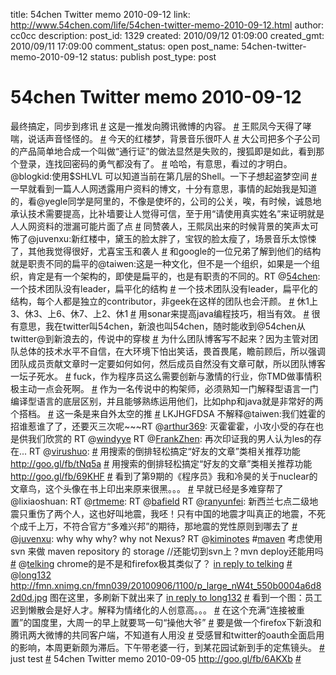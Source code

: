 title: 54chen Twitter memo 2010-09-12 
link: http://www.54chen.com/life/54chen-twitter-memo-2010-09-12.html
author: cc0cc
description: 
post_id: 1329
created: 2010/09/12 01:09:00
created_gmt: 2010/09/11 17:09:00
comment_status: open
post_name: 54chen-twitter-memo-2010-09-12
status: publish
post_type: post

# 54chen Twitter memo 2010-09-12 

最终搞定，同步到疼讯 [#](http://twitter.com/54chen/statuses/24018086782) 这是一推发向腾讯微博的内容。 [#](http://twitter.com/54chen/statuses/24008524756) 王熙凤今天得了哮喘，说话声音怪怪的。 [#](http://twitter.com/54chen/statuses/24007847908) 今天的红楼梦，背景音乐很吓人 [#](http://twitter.com/54chen/statuses/24006659215) 大公司把多个子公司的产品简单地合成一个叫做“通行证”的做法显然是失败的，搜狐即是如此，看到那个登录，连找回密码的勇气都没有了。 [#](http://twitter.com/54chen/statuses/23980573703) 哈哈，有意思，看过的才明白。@blogkid:使用$SHLVL 可以知道当前在第几层的Shell。一下子想起盗梦空间 [#](http://twitter.com/54chen/statuses/23977121332) 一早就看到一篇人人网透露用户资料的博文，十分有意思，事情的起始我是知道的，看@yegle同学是阿里的，不像是使坏的，公司的公关，唉，有时候，诚恳地承认技术需要提高，比补墙要让人觉得可信，至于用“请使用真实姓名”来证明就是人人网资料的泄漏可能片面了点 [#](http://twitter.com/54chen/statuses/23966105512) 同赞袭人，王熙凤出来的时候背景的笑声太可怖了@juvenxu:新红楼中，黛玉的脸太胖了，宝钗的脸太瘦了，场景音乐太惊悚了，其他我觉得很好，尤喜宝玉和袭人 [#](http://twitter.com/54chen/statuses/23895571336) 和google的一位兄弟了解到他们的结构就是职责不同的扁平的@taiwen:这是一种文化，但不是一个组织，如果是一个组织，肯定是有一个架构的，即使是扁平的，也是有职责的不同的。RT @[54chen](http://twitter.com/54chen): 一个技术团队没有leader，扁平化的结构 [#](http://twitter.com/54chen/statuses/23895335727) 一个技术团队没有leader，扁平化的结构，每个人都是独立的contributor，非geek在这样的团队也会汗颜。 [#](http://twitter.com/54chen/statuses/23893650318) 休1上3、休3、上6、休7、上2、休1 [#](http://twitter.com/54chen/statuses/23874527067) 用sonar来提高java编程技巧，相当有效。 [#](http://twitter.com/54chen/statuses/23220609227) 很有意思，我在twitter叫54chen，新浪也叫54chen，随时能收到@54chen从twitter@到新浪去的，传说中的穿梭 [#](http://twitter.com/54chen/statuses/23218715185) 为什么团队博客写不起来？因为主管对团队总体的技术水平不自信，在大环境下怕出笑话，畏首畏尾，瞻前顾后，所以强调团队成员贡献文章时一定要如何如何，然后成员自然没有文章可献，所以团队博客一坛子死水。 [#](http://twitter.com/54chen/statuses/23212157605) fuck，作为程序员这么需要创新与激情的行业，你TMD做事情积极主动一点会死啊。 [#](http://twitter.com/54chen/statuses/23203373130) 作为一名传说中的构架师，必须熟知一门解释型语言一门编译型语言的底层区别，并且能够熟练运用他们，比如php和java就是非常好的两个搭档。 [#](http://twitter.com/54chen/statuses/23199510333) 这一条是来自外太空的推 [#](http://twitter.com/54chen/statuses/23197485020) LKJHGFDSA 不解释@taiwen:我们姓霍的招谁惹谁了了，还要灭三次呢~~~RT @[arthur369](http://twitter.com/arthur369): 灭霍霍霍，小攻小受的存在也是供我们欣赏的 RT @[windyye](http://twitter.com/windyye) RT @[FrankZhen](http://twitter.com/FrankZhen): 再次印证我的男人认为les的存在... RT @[virushuo](http://twitter.com/virushuo): [#](http://twitter.com/54chen/statuses/23196148546) 用搜索的倒排轻松搞定“好友的文章”类相关推荐功能 <http://goo.gl/fb/tNq5a> [#](http://twitter.com/54chen/statuses/23138227220) 用搜索的倒排轻松搞定“好友的文章”类相关推荐功能 <http://goo.gl/fb/69KHF> [#](http://twitter.com/54chen/statuses/23136743664) 看到了第9期的《程序员》我和冷昊的关于nuclear的文章鸟，这个头像在书上印出来原来很黑。。。 [#](http://twitter.com/54chen/statuses/23130813608) 早就已经是多难穿帮了@lixiaoshuan: RT @[rtmeme](http://twitter.com/rtmeme): RT @[bafield](http://twitter.com/bafield) RT @[ranyunfei](http://twitter.com/ranyunfei): 新西兰七点二级地震只重伤了两个人，这也好叫地震，我呸！只有中国的地震才叫真正的地震，不死个成千上万，不符合官方“多难兴邦”的期待，那地震的党性原则到哪去了 [#](http://twitter.com/54chen/statuses/23126862157) @[juvenxu](http://twitter.com/juvenxu): why why why? why not Nexus? RT @[kiminotes](http://twitter.com/kiminotes) #[maven](http://search.twitter.com/search?q=%23maven) 考虑使用 svn 来做 maven repository 的 storage //还能切到svn上？mvn deploy还能用吗 [#](http://twitter.com/54chen/statuses/23120386859) @[telking](http://twitter.com/telking) chrome的是不是和firefox极其类似了？ [in reply to telking](http://twitter.com/telking/statuses/23113766109) [#](http://twitter.com/54chen/statuses/23114492605) @[long132](http://twitter.com/long132) <http://fmn.xnimg.cn/fmn039/20100906/1100/p_large_nW4t_550b0004a6d82d0d.jpg> 图在这里，多刷新下就出来了 [in reply to long132](http://twitter.com/long132/statuses/23113035406) [#](http://twitter.com/54chen/statuses/23113102157) 看到一个图：员工迟到懒散会是好人才。解释为情绪化的人创意高。。。 [#](http://twitter.com/54chen/statuses/23112503016) 在这个充满“连接被重置”的国度里，大周一的早上就要骂一句“操他大爷” [#](http://twitter.com/54chen/statuses/23105017557) 要是做一个firefox下新浪和腾讯两大微博的共同客户端，不知道有人用没 [#](http://twitter.com/54chen/statuses/23103501146) 受感冒和twitter的oauth全面启用的影响，本周更新颇为滞后。下午带老婆一行，到某花园试新到手的定焦镜头。 [#](http://twitter.com/54chen/statuses/23031075667) just test [#](http://twitter.com/54chen/statuses/23030239969) 54chen Twitter memo 2010-09-05 <http://goo.gl/fb/6AKXb> [#](http://twitter.com/54chen/statuses/23022744132)